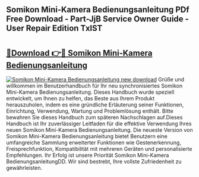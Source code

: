 ## Somikon Mini-Kamera Bedienungsanleitung PDf Free Download - Part-JjB Service Owner Guide - User Repair Edition TxlST

# <h2><a href="http://df37t7h.blite.top/?on=Somikon+Mini-Kamera+Bedienungsanleitung">🔗Download 👉🔴 Somikon Mini-Kamera Bedienungsanleitung</a></h2>

[![Somikon Mini-Kamera Bedienungsanleitung new download](https://i.imgur.com/lujVjoI.png)](http://df37t7h.blite.top/?on=Somikon+Mini-Kamera+Bedienungsanleitung)
Grüße und willkommen im Benutzerhandbuch für Ihr neu synchronisiertes Somikon Mini-Kamera Bedienungsanleitung. Dieses Handbuch wurde speziell entwickelt, um Ihnen zu helfen, das Beste aus Ihrem Produkt herauszuholen, indem es eine gründliche Erläuterung seiner Funktionen, Einrichtung, Verwendung, Wartung und Problemlösung enthält. Bitte bewahren Sie dieses Handbuch zum späteren Nachschlagen auf.Dieses Handbuch ist Ihr zuverlässiger Leitfaden für die effektive Verwendung Ihres neuen Somikon Mini-Kamera Bedienungsanleitung. Die neueste Version von Somikon Mini-Kamera Bedienungsanleitung bietet Benutzern eine umfangreiche Sammlung erweiterter Funktionen wie Gestenerkennung, Freisprechfunktion, Kompatibilität mit mehreren Geräten und personalisierte Empfehlungen. Ihr Erfolg ist unsere Priorität Somikon Mini-Kamera BedienungsanleitungDD. Wir sind bestrebt, Ihre vollste Zufriedenheit zu gewährleisten.
